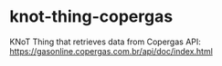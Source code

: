 # knot-thing-copergas
KNoT Thing that retrieves data from Copergas API: https://gasonline.copergas.com.br/api/doc/index.html
